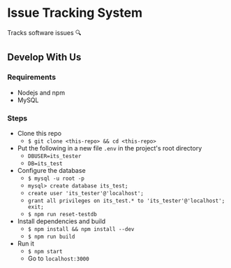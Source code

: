# Issue Tracking System
Tracks software issues :mag:

## Develop With Us

### Requirements
* Nodejs and npm
* MySQL

### Steps
* Clone this repo
  - `$ git clone <this-repo> && cd <this-repo>`
* Put the following in a new file `.env` in the project's root directory
  - `DBUSER=its_tester`
  - `DB=its_test`
* Configure the database
  - `$ mysql -u root -p`
  - `mysql> create database its_test;`
  - `create user 'its_tester'@'localhost';`
  - `grant all privileges on its_test.* to 'its_tester'@'localhost'; exit;`
  - `$ npm run reset-testdb`
* Install dependencies and build
  - `$ npm install && npm install --dev`
  - `$ npm run build`
* Run it
  - `$ npm start`
  - Go to `localhost:3000`
